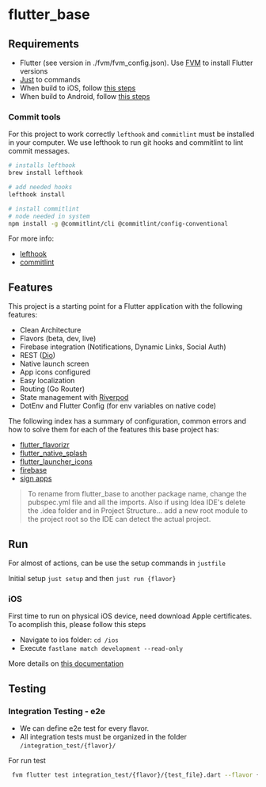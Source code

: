 # flutter_base

## Requirements

- Flutter (see version in ./fvm/fvm_config.json). Use [FVM](https://fvm.app/docs/getting_started/installation) to install Flutter versions
- [Just](https://github.com/casey/just) to commands
- When build to iOS, follow [this steps](https://docs.flutter.dev/get-started/install/macos#install-xcode)
- When build to Android, follow [this steps](https://docs.flutter.dev/get-started/install/macos#install-android-studio)

### Commit tools

For this project to work correctly `lefthook` and `commitlint` must be installed in
your computer. We use lefthook to run git hooks and commitlint to lint commit messages.

```bash
# installs lefthook
brew install lefthook

# add needed hooks
lefthook install

# install commitlint
# node needed in system
npm install -g @commitlint/cli @commitlint/config-conventional
```

For more info:

- [lefthook](https://github.com/evilmartians/lefthook)
- [commitlint](https://commitlint.js.org/#/)

## Features

This project is a starting point for a Flutter application with the following features:

- Clean Architecture
- Flavors (beta, dev, live)
- Firebase integration (Notifications, Dynamic Links, Social Auth)
- REST ([Dio](https://pub.dev/packages/dio))
- Native launch screen
- App icons configured
- Easy localization
- Routing (Go Router)
- State management with [Riverpod](https://riverpod.dev/)
- DotEnv and Flutter Config (for env variables on native code)

The following index has a summary of configuration, common errors and how to solve them for each of the features this base project has:

- [flutter_flavorizr](docs/flutter_flavorizr.md)
- [flutter_native_splash](docs/flutter_native_splash.md)
- [flutter_launcher_icons](docs/flutter_launcher_icons.md)
- [firebase](docs/firebase.md)
- [sign apps](docs/sign_apps.md)

> To rename from flutter_base to another package name, change the pubspec.yml file and all the imports. Also if using Idea IDE's delete the .idea folder
> and in Project Structure... add a new root module to the project root so the IDE can detect the actual project.

## Run

For almost of actions, can be use the setup commands in `justfile`

Initial setup `just setup` and then `just run {flavor}`

### iOS

First time to run on physical iOS device, need download Apple certificates. To acomplish this, please follow this steps

- Navigate to ios folder: `cd /ios`
- Execute `fastlane match development --read-only`

More details on [this documentation](https://www.notion.so/mrmilu/Fastlane-y-Match-0be41150a6fe411cabd60b7d783c80b1#d6069bd171b6451497077e258d5c656f)

## Testing

### Integration Testing - e2e

- We can define e2e test for every flavor. 
- All integration tests must be organized in the folder `/integration_test/{flavor}/`

For run test
```bash
 fvm flutter test integration_test/{flavor}/{test_file}.dart --flavor {flavor} -d {deviceId}
```
